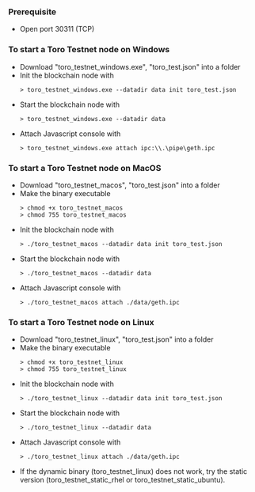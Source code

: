 ### Prerequisite ###
*  Open port 30311 (TCP) 

### To start a Toro Testnet node on Windows
*  Download "toro_testnet_windows.exe", "toro_test.json" into a folder
*  Init the blockchain node with
   ```
   > toro_testnet_windows.exe --datadir data init toro_test.json
   ```
*  Start the blockchain node with
   ```
   > toro_testnet_windows.exe --datadir data
   ```
*  Attach Javascript console with
   ```
   > toro_testnet_windows.exe attach ipc:\\.\pipe\geth.ipc
   ```

### To start a Toro Testnet node on MacOS
*  Download "toro_testnet_macos", "toro_test.json" into a folder
*  Make the binary executable
   ```
   > chmod +x toro_testnet_macos
   > chmod 755 toro_testnet_macos
   ```
*  Init the blockchain node with
   ```
   > ./toro_testnet_macos --datadir data init toro_test.json
   ```
*  Start the blockchain node with
   ```
   > ./toro_testnet_macos --datadir data
   ```
*  Attach Javascript console with
   ```
   > ./toro_testnet_macos attach ./data/geth.ipc
   ```

### To start a Toro Testnet node on Linux
*  Download "toro_testnet_linux", "toro_test.json" into a folder
*  Make the binary executable
   ```
   > chmod +x toro_testnet_linux
   > chmod 755 toro_testnet_linux
   ```
*  Init the blockchain node with
   ```
   > ./toro_testnet_linux --datadir data init toro_test.json
   ```
*  Start the blockchain node with
   ```
   > ./toro_testnet_linux --datadir data
   ```
*  Attach Javascript console with
   ```
   > ./toro_testnet_linux attach ./data/geth.ipc
   ```
*  If the dynamic binary (toro_testnet_linux) does not work, try the static version (toro_testnet_static_rhel or toro_testnet_static_ubuntu).
